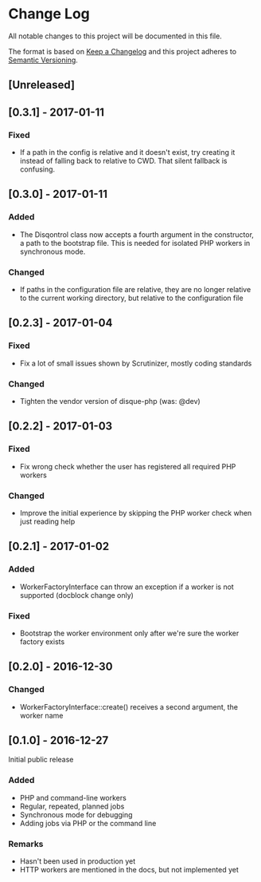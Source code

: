 # Change Log
All notable changes to this project will be documented in this file.

The format is based on [Keep a Changelog](http://keepachangelog.com/)
and this project adheres to [Semantic Versioning](http://semver.org/).

## [Unreleased]

## [0.3.1] - 2017-01-11
### Fixed
- If a path in the config is relative and it doesn't exist, try creating it
instead of falling back to relative to CWD. That silent fallback is confusing.

## [0.3.0] - 2017-01-11
### Added
- The Disqontrol class now accepts a fourth argument in the constructor, a path
to the bootstrap file. This is needed for isolated PHP workers in synchronous
mode.

### Changed
- If paths in the configuration file are relative, they are no longer relative
to the current working directory, but relative to the configuration file

## [0.2.3] - 2017-01-04
### Fixed
- Fix a lot of small issues shown by Scrutinizer, mostly coding standards

### Changed
- Tighten the vendor version of disque-php (was: @dev)

## [0.2.2] - 2017-01-03
### Fixed
- Fix wrong check whether the user has registered all required PHP workers

### Changed
- Improve the initial experience by skipping the PHP worker check when just reading help

## [0.2.1] - 2017-01-02
### Added
- WorkerFactoryInterface can throw an exception if a worker is not supported (docblock change only)


### Fixed
- Bootstrap the worker environment only after we're sure the worker factory exists

## [0.2.0] - 2016-12-30
### Changed
- WorkerFactoryInterface::create() receives a second argument, the worker name

## [0.1.0] - 2016-12-27
Initial public release

### Added
- PHP and command-line workers
- Regular, repeated, planned jobs
- Synchronous mode for debugging
- Adding jobs via PHP or the command line

### Remarks
- Hasn't been used in production yet
- HTTP workers are mentioned in the docs, but not implemented yet
